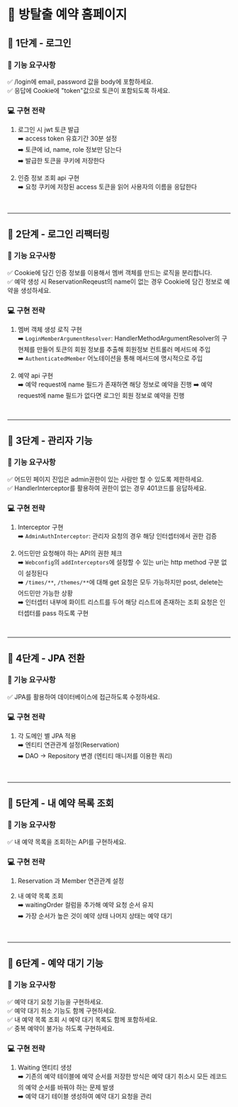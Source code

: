 # 🚪 방탈출 예약 홈페이지  

## 🚀 1단계 - 로그인

### 📝 기능 요구사항
✅ /login에 email, password 값을 body에 포함하세요.  
✅ 응답에 Cookie에 "token"값으로 토큰이 포함되도록 하세요.

### 💻 구현 전략

1. 로그인 시 jwt 토큰 발급   
   ➡️ access token 유효기간 30분 설정     
   ➡️ 토큰에 id, name, role 정보만 담는다  
   ➡️ 발급한 토큰을 쿠키에 저장한다


2. 인증 정보 조회 api 구현  
   ➡️ 요청 쿠키에 저장된 access 토큰을 읽어 사용자의 이름을 응답한다 

<br>

---


## 🚀 2단계 - 로그인 리팩터링

### 📝 기능 요구사항
✅ Cookie에 담긴 인증 정보를 이용해서 멤버 객체를 만드는 로직을 분리합니다.  
✅ 예약 생성 시 ReservationReqeust의 name이 없는 경우 Cookie에 담긴 정보로 예약을 생성하세요.

### 💻 구현 전략

1. 멤버 객체 생성 로직 구현    
   ➡️ `LoginMemberArgumentResolver`: HandlerMethodArgumentResolver의 구현체를 만들어 토큰의 회원 정보를 추출해 회원정보 컨트롤러 메서드에 주입      
   ➡️ `AuthenticatedMember` 어노테이션을 통해 메서드에 명시적으로 주입


2. 예약 api 구현  
   ➡️ 예약 request에 name 필드가 존재하면 해당 정보로 예약을 진행
   ➡️ 예약 request에 name 필드가 없다면 로그인 회원 정보로 예약을 진행

<br>


---


## 🚀 3단계 - 관리자 기능

### 📝 기능 요구사항
✅ 어드민 페이지 진입은 admin권한이 있는 사람만 할 수 있도록 제한하세요.  
✅ HandlerInterceptor를 활용하여 권한이 없는 경우 401코드를 응답하세요.

### 💻 구현 전략

1. Interceptor 구현    
   ➡️ `AdminAuthInterceptor`: 관리자 요청의 경우 해당 인터셉터에서 권한 검증      


2. 어드민만 요청해야 하는 API의 권한 체크  
  ➡️ `Webconfig`의 `addInterceptors`에 설정할 수 있는 uri는 http method 구분 없이 설정된다  
  ➡️ `/times/**`, `/themes/**`에 대해 get 요청은 모두 가능하지만 post, delete는 어드민만 가능한 상황    
  ➡️ 인터셉터 내부에 화이트 리스트를 두어 해당 리스트에 존재하는 조회 요청은 인터셉터를 pass 하도록 구현  



<br>


---
## 🚀 4단계 - JPA 전환

### 📝 기능 요구사항
✅ JPA를 활용하여 데이터베이스에 접근하도록 수정하세요.

### 💻 구현 전략

1. 각 도메인 별 JPA 적용  
   ➡️ 엔티티 연관관계 설정(Reservation)  
   ➡️ DAO -> Repository 변경 (엔티티 매니저를 이용한 쿼리)    


<br>

---

## 🚀 5단계 - 내 예약 목록 조회

### 📝 기능 요구사항
✅ 내 예약 목록을 조회하는 API를 구현하세요.

### 💻 구현 전략

1. Reservation 과 Member 연관관계 설정

2. 내 예약 목록 조회    
   ➡️ waitingOrder 컬럼을 추가해 예약 요청 순서 유지    
   ➡️ 가장 순서가 높은 것이 예약 상태 나머지 상태는 예약 대기     



<br>

---
## 🚀 6단계 - 예약 대기 기능

### 📝 기능 요구사항
✅ 예약 대기 요청 기능을 구현하세요.  
✅ 예약 대기 취소 기능도 함께 구현하세요.  
✅ 내 예약 목록 조회 시 예약 대기 목록도 함께 포함하세요.  
✅ 중복 예약이 불가능 하도록 구현하세요.  



### 💻 구현 전략

1. Waiting 엔티티 생성    
   ➡️ 기존의 예약 테이블에 예약 순서를 저장한 방식은 예약 대기 취소시 모든 레코드의 예약 순서를 바꿔야 하는 문제 발생  
   ➡️ 예약 대기 테이블 생성하여 예약 대기 요청을 관리 




